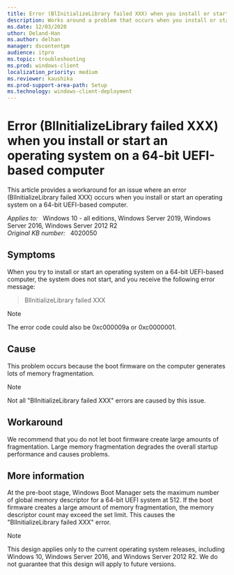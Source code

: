 ```yaml
---
title: Error (BlInitializeLibrary failed XXX) when you install or start an operating system on a 64-bit UEFI-based computer
description: Works around a problem that occurs when you install or start an operating system on a 64-bit UEFI-based computer.
ms.date: 12/03/2020
uthor: Deland-Han
ms.author: delhan
manager: dscontentpm
audience: itpro
ms.topic: troubleshooting
ms.prod: windows-client
localization_priority: medium
ms.reviewer: kaushika
ms.prod-support-area-path: Setup
ms.technology: windows-client-deployment
---
```

# Error (BlInitializeLibrary failed XXX) when you install or start an operating system on a 64-bit UEFI-based computer

This article provides a workaround for an issue where an error (BlInitializeLibrary failed XXX) occurs when you install or start an operating system on a 64-bit UEFI-based computer.

_Applies to:_ &nbsp; Windows 10 - all editions, Windows Server 2019, Windows Server 2016, Windows Server 2012 R2  
_Original KB number:_ &nbsp; 4020050

## Symptoms

When you try to install or start an operating system on a 64-bit UEFI-based computer, the system does not start, and you receive the following error message:

> BlInitializeLibrary failed XXX

> [!NOTE]
> The error code could also be 0xc000009a or 0xc0000001.

## Cause

This problem occurs because the boot firmware on the computer generates lots of memory fragmentation.

> [!NOTE]
> Not all "BlInitializeLibrary failed XXX" errors are caused by this issue.

## Workaround

We recommend that you do not let boot firmware create large amounts of fragmentation. Large memory fragmentation degrades the overall startup performance and causes problems.

## More information

At the pre-boot stage, Windows Boot Manager sets the maximum number of global memory descriptor for a 64-bit UEFI system at 512. If the boot firmware creates a large amount of memory fragmentation, the memory descriptor count may exceed the set limit. This causes the "BlInitializeLibrary failed XXX" error.

> [!NOTE]
> This design applies only to the current operating system releases, including Windows 10, Windows Server 2016, and Windows Server 2012 R2. We do not guarantee that this design will apply to future versions.
